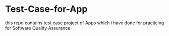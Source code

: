 # Test-Case-for-App
this repo contains test case project of Apps which i have done for practicing for Software Quality Assurance.
